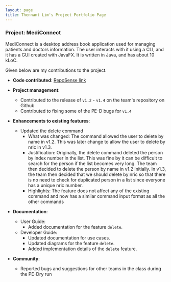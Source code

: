 ```yaml
---
layout: page
title: Thennant Lim's Project Portfolio Page
---
```


### Project: MediConnect

MediConnect is a desktop address book application used for managing patients and doctors information.
The user interacts with it using a CLI, and it has a GUI created with JavaFX.
It is written in Java, and has about 10 kLoC.

Given below are my contributions to the project.

* **Code contributed**: [RepoSense link](https://nus-cs2103-ay2223s2.github.io/tp-dashboard/?search=thennant&breakdown=true)

* **Project management**:
    * Contributed to the release of `v1.2` - `v1.4` on the team's repository on Github
    * Contributed to fixing some of the PE-D bugs for `v1.4`

* **Enhancements to existing features**:
    * Updated the delete command 
      * What was changed: The command allowed the user to delete by name in v1.2. This was later change to allow the user to delete by nric in v1.3.
      * Justification: Originally, the delete command deleted the person by index number in the list. This was fine by it can be difficult to search for the person
        if the list becomes very long. The team then decided to delete the person by name in v1.2 initially. In v1.3, the team then decided that we should
        delete by nric so that there is no need to check for duplicated person in a list since everyone has a unique nric number.
      * Highlights: The feature does not affect any of the existing command and now has a similar command input format as all the other commands

* **Documentation**:
    * User Guide:
        * Added documentation for the feature `delete`.
    * Developer Guide:
        * Updated documentation for use cases.
        * Updated diagrams for the feature `delete`.
        * Added implementation details of the `delete` feature.

* **Community**:
    * Reported bugs and suggestions for other teams in the class during the PE-Dry run



